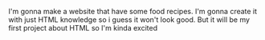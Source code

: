 I'm gonna make a website that have some food recipes. I'm gonna create it with just HTML knowledge so i guess it won't look good. But it will be my first project about HTML so I'm kinda excited